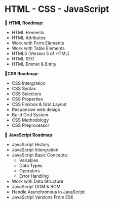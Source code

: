 # HTML - CSS - JavaScript

📁 **HTML Roadmap:**

- HTML Elements
- HTML Attributes
- Work with Form Elements
- Work with Table Elements
- HTML5 (Version 5 of HTML)
- HTML SEO
- HTML Emmet & Entity

📁**CSS Roadmap:** 

- CSS Intergration
- CSS Syntax
- CSS Selectors
- CSS Properties
- CSS Flexbox & Grid Layout
- Responsive web design
- Build Grid System
- CSS Methodology
- CSS Preprocessor

📁 **JavaScript Roadmap**

- JavaScript History
- JavaScript Intergration
- JavaScript Basic Concepts:
  - Variables
  - Data Types
  - Operators
  - Error Handling
- Work with Data Structure
- JavaScript DOM & BOM
- Handle Asynchronous in JavaScript
- JavaScript Versions From ES6
